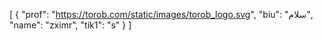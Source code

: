[
  {
    "prof": "https://torob.com/static/images/torob_logo.svg",
    "biu": "سلام",
    "name": "zximr",
    "tik1": "s"
  }
]
